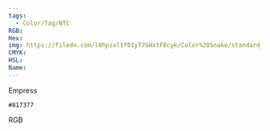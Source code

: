 ```yaml
---
tags:
  - Color/Tag/NTC
RGB:
Hex:
img: https://filedn.com/l0hpzxl1f01yT7GHxtF8cyk/Color%20Snake/standard_csv_to_svg/%23/817377.svg
CMYK:
HSL:
Name:
---
```

Empress
```palette
#817377
```
RGB
